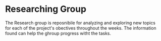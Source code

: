 # Researching Group

The Research group is reposnibile for analyzing and exploring new topics for each of the project's obectives throughout the weeks. The information found can help the ghroup progress witht the tasks.  

